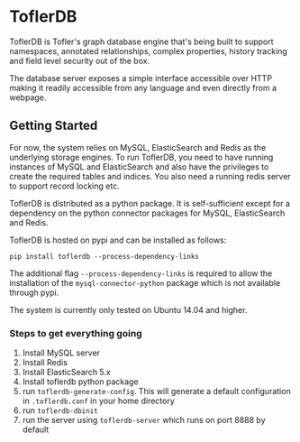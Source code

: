 # ToflerDB

ToflerDB is Tofler's graph database engine that's being built to support
namespaces, annotated relationships, complex properties, history tracking
and field level security out of the box.

The database server exposes a simple interface accessible over HTTP making
it readily accessible from any language and even directly from a webpage.


## Getting Started ##

For now, the system relies on MySQL, ElasticSearch and Redis as the underlying
storage engines. To run ToflerDB, you need to have running instances of MySQL
and ElasticSearch and also have the privileges to create the required tables
and indices. You also need a running redis server to support record locking
etc.

ToflerDB is distributed as a python package. It is self-sufficient except for
a dependency on the python connector packages for MySQL, ElasticSearch and
Redis.

ToflerDB is hosted on pypi and can be installed as follows:

```pip install toflerdb --process-dependency-links```

The additional flag `--process-dependency-links` is required to allow the
installation of the `mysql-connector-python` package which is not available
through pypi.

The system is currently only tested on Ubuntu 14.04 and higher.

### Steps to get everything going ###
1. Install MySQL server
2. Install Redis
3. Install ElasticSearch 5.x
4. Install toflerdb python package
5. run `toflerdb-generate-config`. This will generate a default configuration in `.toflerdb.conf` in your home directory
5. run `toflerdb-dbinit`
6. run the server using `toflerdb-server` which runs on port 8888 by default